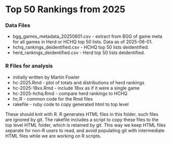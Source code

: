 # Top 50 Rankings from 2025

### Data Files
- bgg_games_metadata_20250601.csv - extract from BGG of game meta for all games in Herd or HCHQ top 50 lists. Data as of 2025-06-01.
- hchq_rankings_deidentified.csv - HCHQ top 50 lists deidentified.
- herd_rankings_deidentified.csv - Herd top 50 lists deidentified.


### R Files for analysis
- initially written by Martin Fowler
- hc-2025.Rmd      - plot of totals and distributions of herd rankings
- hc-2025-18xx.Rmd - include 18xx as if it were a single game
- hc-2025-hchq.Rmd - compare herd rankings to HCHQ
- hc.R             - common code for the Rmd files
- rakefile - ruby code to copy generated html to top level

These should knit with R. R generates HTML files in this folder, such files are ignored by git. The rakefile includes a script to copy these files to the top level HTML folder, which is retained by git. This way we keep HTML files separate for non-R users to read, and avoid populating git with intermediate HTML files while we are working on R scripts.
